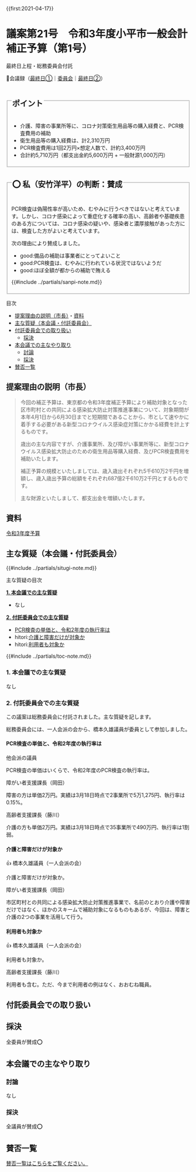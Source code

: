 {{first:2021-04-17}}

# 議案第21号　令和3年度小平市一般会計補正予算（第1号）

<i class="fa fa-gavel" aria-hidden="true"></i> 最終日上程・総務委員会付託

<p class="read-kaigiroku">📄会議録（<a href="https://ssp.kaigiroku.net/tenant/kodaira/SpMinuteView.html?council_id=1201&schedule_id=7&minute_id=144&is_search=true">最終日①</a>｜<a href="https://ssp.kaigiroku.net/tenant/kodaira/SpMinuteView.html?council_id=1211&schedule_id=4&minute_id=2&is_search=true">委員会</a>｜<a href="https://ssp.kaigiroku.net/tenant/kodaira/SpMinuteView.html?council_id=1201&schedule_id=7&minute_id=153&is_search=true">最終日②</a>）</p>

<fieldset class="pnt">
  <legend><h2>ポイント</h2></legend>

- 介護、障害の事業所等に、コロナ対策衛生用品等の購入経費と、PCR検査費用の補助
- 衛生用品等の購入経費は、計2,310万円
- PCR検査費用は1回2万円×想定人数で、計約3,400万円
- 合計約5,710万円（都支出金約5,600万円 + 一般財源1,000万円）

</fieldset>

<fieldset class="sanpi">
  <legend><h2>⭕️ 私（安竹洋平）の判断：賛成</h2></legend>

PCR検査は偽陽性率が高いため、むやみに行うべきではないと考えています。しかし、コロナ感染によって重症化する確率の高い、高齢者や基礎疾患のある方については、コロナ感染の疑いや、感染者と濃厚接触があった方には、検査した方がよいと考えています。

次の理由により賛成しました。

- good:備品の補助は事業者にとってよいこと
- good:PCR検査は、むやみに行われている状況ではないようだ
- good:ほぼ全額が都からの補助で賄える

{{#include ../partials/sanpi-note.md}}

</fieldset>

<div class="toc">

目次

- [提案理由の説明（市長）](#提案理由の説明（市長）)・[資料](#資料)
- [主な質疑（本会議・付託委員会）](#主な質疑本会議付託委員会)
- [付託委員会での取り扱い](#付託委員会での取り扱い)
  - [採決](#採決)
- [本会議での主なやり取り](#本会議での主なやり取り)
  - [討論](#討論)
  - [採決](#採決-1)
- [賛否一覧](#賛否一覧)

</div>

## 提案理由の説明（市長）

> 今回の補正予算は、東京都の令和3年度補正予算により補助対象となった区市町村との共同による感染拡大防止対策推進事業について、対象期間が本年4月1日から6月30日までと短期間であることから、市として速やかに着手する必要がある新型コロナウイルス感染症対策にかかる経費を計上するものです。
>
> 歳出の主な内容ですが、介護事業所、及び障がい事業所等に、新型コロナウイルス感染拡大防止のための衛生用品等購入経費、及びPCR検査費用を補助いたします。
>
> 補正予算の規模といたしましては、歳入歳出それぞれ5千610万2千円を増額し、歳入歳出予算の総額をそれぞれ687億2千610万2千円とするものです。
>
> 主な財源といたしまして、都支出金を増額いたします。

## 資料

[令和3年度予算](https://www.city.kodaira.tokyo.jp/kurashi/085/085735.html)

<div class="situgi">

## 主な質疑（本会議・付託委員会）
{{#include ../partials/situgi-note.md}}

<div class="toc">

主な質疑の目次

**[1. 本会議での主な質疑](#1-本会議での主な質疑)**

- なし

**[2. 付託委員会での主な質疑](#2-付託委員会での主な質疑)**

- [PCR検査の単価と、令和2年度の執行率は](#pcr検査の単価と令和2年度の執行率は)
- hitori:[介護と障害だけが対象か](#介護と障害だけが対象か)
- hitori:[利用者も対象か](#利用者も対象か)

{{#include ../partials/toc-note.md}}

</div>

### 1. 本会議での主な質疑

なし

### 2. 付託委員会での主な質疑

この議案は総務委員会に付託されました。主な質疑を記します。

総務委員会には、一人会派の会から、橋本久雄議員が委員として参加しました。

#### PCR検査の単価と、令和2年度の執行率は

<div class="balloon bl-left">他会派の議員<br><div>

PCR検査の単価はいくらで、令和2年度のPCR検査の執行率は。

</div></div>

<div class="balloon bl-right">障がい者支援課長（岡田）<br><div>

障害の方は単価2万円。実績は3月18日時点で2事業所で5万1,275円、執行率は0.15%。

</div></div>

<div class="balloon bl-right">高齢者支援課長（藤川）<br><div>

介護の方も単価2万円。実績は3月18日時点で35事業所で490万円、執行率は1割弱。

</div></div>

#### 介護と障害だけが対象か

<div class="balloon bl-left">👍 橋本久雄議員（一人会派の会）<br><div>

介護と障害だけが対象か。

</div></div>

<div class="balloon bl-right">障がい者支援課長（岡田）<br><div>

市区町村との共同による感染拡大防止対策推進事業で、名前のとおり介護や障害だけではなく、ほかのスキームで補助対象になるものもあるが、今回は、障害と介護の2つの事業を活用して行う。

</div></div>

#### 利用者も対象か

<div class="balloon bl-left">👍 橋本久雄議員（一人会派の会）<br><div>

利用者も対象か。

</div></div>

<div class="balloon bl-right">高齢者支援課長（藤川）<br><div>

利用者も含む。ただ、今まで利用者の例はなく、おおむね職員。

</div></div>




</div>

## 付託委員会での取り扱い
## 採決
全委員が賛成⭕️

## 本会議での主なやり取り
### 討論
なし

### 採決
全議員が賛成⭕️

## 賛否一覧
[賛否一覧はこちらをご覧ください。](../kekka-ichiran.md#賛否)